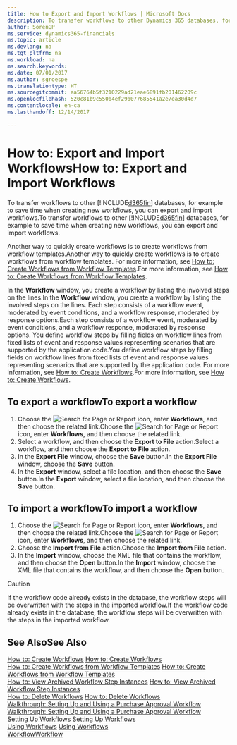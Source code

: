 ```yaml
---
title: How to Export and Import Workflows | Microsoft Docs
description: To transfer workflows to other Dynamics 365 databases, for example to save time when creating new workflows, you can export and import workflows.
author: SorenGP
ms.service: dynamics365-financials
ms.topic: article
ms.devlang: na
ms.tgt_pltfrm: na
ms.workload: na
ms.search.keywords: 
ms.date: 07/01/2017
ms.author: sgroespe
ms.translationtype: HT
ms.sourcegitcommit: aa56764b5f3210229ad21eae6891fb201462209c
ms.openlocfilehash: 520c81b9c550b4ef29b077685541a2e7ea30d4d7
ms.contentlocale: en-ca
ms.lasthandoff: 12/14/2017

---
```

# <a name="how-to-export-and-import-workflows"></a><span data-ttu-id="3579c-103">How to: Export and Import Workflows</span><span class="sxs-lookup"><span data-stu-id="3579c-103">How to: Export and Import Workflows</span></span>
<span data-ttu-id="3579c-104">To transfer workflows to other [!INCLUDE[d365fin](includes/d365fin_md.md)] databases, for example to save time when creating new workflows, you can export and import workflows.</span><span class="sxs-lookup"><span data-stu-id="3579c-104">To transfer workflows to other [!INCLUDE[d365fin](includes/d365fin_md.md)] databases, for example to save time when creating new workflows, you can export and import workflows.</span></span>  

 <span data-ttu-id="3579c-105">Another way to quickly create workflows is to create workflows from workflow templates.</span><span class="sxs-lookup"><span data-stu-id="3579c-105">Another way to quickly create workflows is to create workflows from workflow templates.</span></span> <span data-ttu-id="3579c-106">For more information, see [How to: Create Workflows from Workflow Templates](across-how-to-create-workflows-from-workflow-templates.md).</span><span class="sxs-lookup"><span data-stu-id="3579c-106">For more information, see [How to: Create Workflows from Workflow Templates](across-how-to-create-workflows-from-workflow-templates.md).</span></span>  

 <span data-ttu-id="3579c-107">In the **Workflow** window, you create a workflow by listing the involved steps on the lines.</span><span class="sxs-lookup"><span data-stu-id="3579c-107">In the **Workflow** window, you create a workflow by listing the involved steps on the lines.</span></span> <span data-ttu-id="3579c-108">Each step consists of a workflow event, moderated by event conditions, and a workflow response, moderated by response options.</span><span class="sxs-lookup"><span data-stu-id="3579c-108">Each step consists of a workflow event, moderated by event conditions, and a workflow response, moderated by response options.</span></span> <span data-ttu-id="3579c-109">You define workflow steps by filling fields on workflow lines from fixed lists of event and response values representing scenarios that are supported by the application code.</span><span class="sxs-lookup"><span data-stu-id="3579c-109">You define workflow steps by filling fields on workflow lines from fixed lists of event and response values representing scenarios that are supported by the application code.</span></span> <span data-ttu-id="3579c-110">For more information, see [How to: Create Workflows](across-how-to-create-workflows.md).</span><span class="sxs-lookup"><span data-stu-id="3579c-110">For more information, see [How to: Create Workflows](across-how-to-create-workflows.md).</span></span>  

## <a name="to-export-a-workflow"></a><span data-ttu-id="3579c-111">To export a workflow</span><span class="sxs-lookup"><span data-stu-id="3579c-111">To export a workflow</span></span>  
1.  <span data-ttu-id="3579c-112">Choose the ![Search for Page or Report](media/ui-search/search_small.png "Search for Page or Report icon") icon, enter **Workflows**, and then choose the related link.</span><span class="sxs-lookup"><span data-stu-id="3579c-112">Choose the ![Search for Page or Report](media/ui-search/search_small.png "Search for Page or Report icon") icon, enter **Workflows**, and then choose the related link.</span></span>  
2.  <span data-ttu-id="3579c-113">Select a workflow, and then choose the **Export to File** action.</span><span class="sxs-lookup"><span data-stu-id="3579c-113">Select a workflow, and then choose the **Export to File** action.</span></span>  
3.  <span data-ttu-id="3579c-114">In the **Export File** window, choose the **Save** button.</span><span class="sxs-lookup"><span data-stu-id="3579c-114">In the **Export File** window, choose the **Save** button.</span></span>  
4.  <span data-ttu-id="3579c-115">In the **Export** window, select a file location, and then choose the **Save** button.</span><span class="sxs-lookup"><span data-stu-id="3579c-115">In the **Export** window, select a file location, and then choose the **Save** button.</span></span>  

## <a name="to-import-a-workflow"></a><span data-ttu-id="3579c-116">To import a workflow</span><span class="sxs-lookup"><span data-stu-id="3579c-116">To import a workflow</span></span>  
1.  <span data-ttu-id="3579c-117">Choose the ![Search for Page or Report](media/ui-search/search_small.png "Search for Page or Report icon") icon, enter **Workflows**, and then choose the related link.</span><span class="sxs-lookup"><span data-stu-id="3579c-117">Choose the ![Search for Page or Report](media/ui-search/search_small.png "Search for Page or Report icon") icon, enter **Workflows**, and then choose the related link.</span></span>  
2.  <span data-ttu-id="3579c-118">Choose the **Import from File** action.</span><span class="sxs-lookup"><span data-stu-id="3579c-118">Choose the **Import from File** action.</span></span>  
3.  <span data-ttu-id="3579c-119">In the **Import** window, choose the XML file that contains the workflow, and then choose the **Open** button.</span><span class="sxs-lookup"><span data-stu-id="3579c-119">In the **Import** window, choose the XML file that contains the workflow, and then choose the **Open** button.</span></span>  

> [!CAUTION]  
>  <span data-ttu-id="3579c-120">If the workflow code already exists in the database, the workflow steps will be overwritten with the steps in the imported workflow.</span><span class="sxs-lookup"><span data-stu-id="3579c-120">If the workflow code already exists in the database, the workflow steps will be overwritten with the steps in the imported workflow.</span></span>  

## <a name="see-also"></a><span data-ttu-id="3579c-121">See Also</span><span class="sxs-lookup"><span data-stu-id="3579c-121">See Also</span></span>  
 <span data-ttu-id="3579c-122">[How to: Create Workflows](across-how-to-create-workflows.md) </span><span class="sxs-lookup"><span data-stu-id="3579c-122">[How to: Create Workflows](across-how-to-create-workflows.md) </span></span>  
 <span data-ttu-id="3579c-123">[How to: Create Workflows from Workflow Templates](across-how-to-create-workflows-from-workflow-templates.md) </span><span class="sxs-lookup"><span data-stu-id="3579c-123">[How to: Create Workflows from Workflow Templates](across-how-to-create-workflows-from-workflow-templates.md) </span></span>  
 <span data-ttu-id="3579c-124">[How to: View Archived Workflow Step Instances](across-how-to-view-archived-workflow-step-instances.md) </span><span class="sxs-lookup"><span data-stu-id="3579c-124">[How to: View Archived Workflow Step Instances](across-how-to-view-archived-workflow-step-instances.md) </span></span>  
 <span data-ttu-id="3579c-125">[How to: Delete Workflows](across-how-to-delete-workflows.md) </span><span class="sxs-lookup"><span data-stu-id="3579c-125">[How to: Delete Workflows](across-how-to-delete-workflows.md) </span></span>  
 <span data-ttu-id="3579c-126">[Walkthrough: Setting Up and Using a Purchase Approval Workflow](walkthrough-setting-up-and-using-a-purchase-approval-workflow.md) </span><span class="sxs-lookup"><span data-stu-id="3579c-126">[Walkthrough: Setting Up and Using a Purchase Approval Workflow](walkthrough-setting-up-and-using-a-purchase-approval-workflow.md) </span></span>  
 <span data-ttu-id="3579c-127">[Setting Up Workflows](across-set-up-workflows.md) </span><span class="sxs-lookup"><span data-stu-id="3579c-127">[Setting Up Workflows](across-set-up-workflows.md) </span></span>  
 <span data-ttu-id="3579c-128">[Using Workflows](across-use-workflows.md) </span><span class="sxs-lookup"><span data-stu-id="3579c-128">[Using Workflows](across-use-workflows.md) </span></span>  
 [<span data-ttu-id="3579c-129">Workflow</span><span class="sxs-lookup"><span data-stu-id="3579c-129">Workflow</span></span>](across-workflow.md)   

